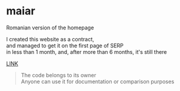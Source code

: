 # maiar
Romanian version of the homepage

I created this website as a contract,  
and managed to get it on the first page of SERP  
in less than 1 month, and, after more than 6 months, 
it's still there 

[LINK](https://maiar.ro)

> The code belongs to its owner  
> Anyone can use it for documentation or comparison purposes
